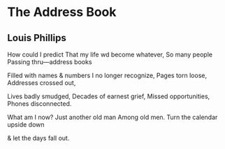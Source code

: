 # The Address Book
## Louis Phillips
How could I predict
That my life wd become whatever,
So many people
Passing thru—address books

Filled with names & numbers
I no longer recognize,
Pages torn loose,
Addresses crossed out,

Lives badly smudged,
Decades of earnest grief,
Missed opportunities,
Phones disconnected.

What am I now?
Just another old man
Among old men.
Turn the calendar upside down

& let the days fall out.